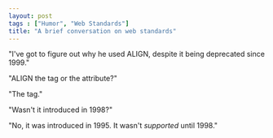```yaml
---
layout: post
tags : ["Humor", "Web Standards"]
title: "A brief conversation on web standards"
---
```

"I've got to figure out why he used ALIGN, despite it being deprecated since 1999."

"ALIGN the tag or the attribute?"

"The tag."

"Wasn't it introduced in 1998?"

"No, it was introduced in 1995. It wasn't <em>supported</em> until 1998."
